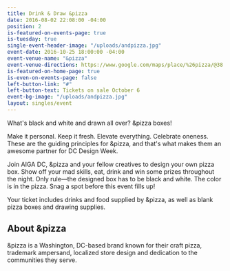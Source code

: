```yaml
---
title: Drink & Draw &pizza
date: 2016-08-02 22:08:00 -04:00
position: 2
is-featured-on-events-page: true
is-tuesday: true
single-event-header-image: "/uploads/andpizza.jpg"
event-date: 2016-10-25 18:00:00 -04:00
event-venue-name: "&pizza"
event-venue-directions: https://www.google.com/maps/place/%26pizza/@38.9153107,-77.0027817,14z/data=!4m8!1m2!2m1!1s%26pizza++705+H+Street+!3m4!1s0x0:0x90d8f3cbb98675af!8m2!3d38.8999926!4d-77.0222068
is-featured-on-home-page: true
is-even-on-events-page: false
left-button-link: "#"
left-button-text: Tickets on sale October 6
event-bg-image: "/uploads/andpizza.jpg"
layout: singles/event
---
```


What's black and white and drawn all over? &pizza boxes!

Make it personal. Keep it fresh. Elevate everything. Celebrate oneness. These are the guiding principles for &pizza, and that's what makes them an awesome partner for DC Design Week.

Join AIGA DC, &pizza and your fellow creatives to design your own pizza box. Show off your mad skills, eat, drink and win some prizes throughout the night. Only rule—the designed box has to be black and white. The color is in the pizza. Snag a spot before this event fills up!

Your ticket includes drinks and food supplied by &pizza, as well as blank pizza boxes and drawing supplies.

## About &pizza

&pizza is a Washington, DC-based brand known for their craft pizza, trademark ampersand, localized store design and dedication to the communities they serve.
